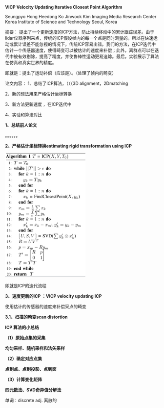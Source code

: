 **VICP Velocity Updating Iterative Closest Point Algorithm**

Seungpyo Hong Heedong Ko Jinwook Kim Imaging Media Research Center
Korea Institute of Science and Technology Seoul, Korea



摘要：
提出了一个更新速度的ICP方法，防止持续移动中的累计跟踪误差。由于lidar仪器序列采点，传统的ICP假设帧内的每一个点是同时测量的。所以在快速运动或累计误差不能忽视的情况下，传统ICP容易出错。我们的方法，在ICP迭代中估计一个传感器速度，使得畸变可以被估计的速度来补偿；此外，离群点可以在迭代中被有效剔除，提高了精度，并使鲁棒性运动更易追踪。最后，实验展示了算法在仿真和真实世界的精度。



即就是：提出了运动补偿（应该是）。（处理了帧内的畸变）

论文内容：
1、总结了ICP算法，（（（3D alignment，2Dmatching  

2、新的想法用来严格估计坐标转换

3、新方法更新速度 ，在ICP迭代中

4、实验和算法对比



**1、总结前人论文**

。。。。。。



**2、严格估计坐标转换estimating rigid transformation using ICP**

<img src="3.8%20VICP%20Velocity%20Updating%20Iterative%20Closest%20Point%20Algorithm.assets/image-20210308161045702.png" alt="image-20210308161045702" style="zoom:50%;" />

即就是ICP的迭代流程



**3、速度更新的ICP ：VICP velocity updating ICP**

使用估计的传感器的速度来补偿采点的畸变

**3.1、扫描的畸变scan distortion**









**ICP 算法的小总结**

**（1）原始点集的采集**

  **均匀采样、随机采样和法矢采样**

**（2）确定对应点集**

  **点到点、点到投影、点到面**

**（3）计算变化矩阵**

  **四元数法、SVD奇异值分解法**





单词：discrete adj. 离散的	